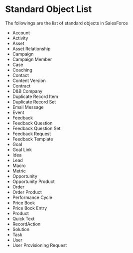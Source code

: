 # Standard Object List

The followings are the list of standard objects in  SalesForce

* Account
* Activity
* Asset
* Asset Relationship
* Campaign
* Campaign Member
* Case
* Coaching
* Contact
* Content Version
* Contract
* D&B Company
* Duplicate Record Item
* Duplicate Record Set
* Email Message
* Event
* Feedback
* Feedback Question
* Feedback Question Set
* Feedback Request
* Feedback Template
* Goal
* Goal Link
* Idea
* Lead
* Macro
* Metric
* Opportunity
* Opportunity Product
* Order
* Order Product
* Performance Cycle
* Price Book
* Price Book Entry
* Product
* Quick Text
* RecordAction
* Solution
* Task
* User
* User Provisioning Request
